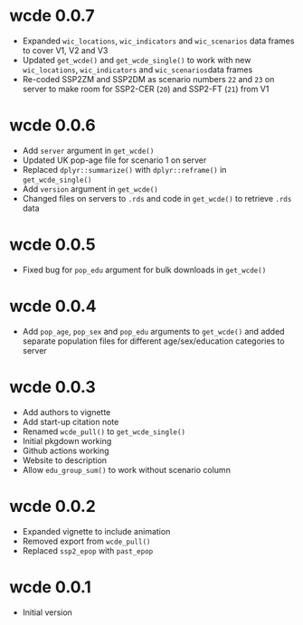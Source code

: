 # wcde 0.0.7

* Expanded `wic_locations`, `wic_indicators` and `wic_scenarios` data frames to cover V1, V2 and V3
* Updated `get_wcde()` and `get_wcde_single()` to work with new  `wic_locations`, `wic_indicators` and `wic_scenarios`data frames
* Re-coded SSP2ZM and SSP2DM as scenario numbers `22` and `23` on server to make room for SSP2-CER (`20`) and SSP2-FT (`21`) from V1

# wcde 0.0.6

* Add `server` argument in `get_wcde()`
* Updated UK pop-age file for scenario 1 on server
* Replaced `dplyr::summarize()` with `dplyr::reframe()` in `get_wcde_single()`
* Add `version` argument in `get_wcde()`
* Changed files on servers to `.rds` and code in `get_wcde()` to retrieve `.rds` data

# wcde 0.0.5

* Fixed bug for `pop_edu` argument for bulk downloads in `get_wcde()`

# wcde 0.0.4

* Add `pop_age`, `pop_sex` and `pop_edu` arguments to `get_wcde()` and added separate population files for different age/sex/education categories to server

# wcde 0.0.3

* Add authors to vignette
* Add start-up citation note
* Renamed `wcde_pull()` to `get_wcde_single()`
* Initial pkgdown working
* Github actions working
* Website to description
* Allow `edu_group_sum()` to work without scenario column

# wcde 0.0.2

* Expanded vignette to include animation
* Removed export from `wcde_pull()`
* Replaced `ssp2_epop` with `past_epop`

# wcde 0.0.1

* Initial version

